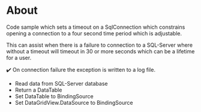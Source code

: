 ﻿# About

Code sample which sets a timeout on a SqlConnection which constrains opening a connection to a four second time period which is adjustable.

This can assist when there is a failure to connection to a SQL-Server where without a timeout will timeout in 30 or more seconds which can be a lifetime for a user.

:heavy_check_mark: On connection failure the exception is written to a log file.

- Read data from SQL-Server database
- Return a DataTable
- Set DataTable to BindingSource
- Set DataGridView.DataSource to BindingSource